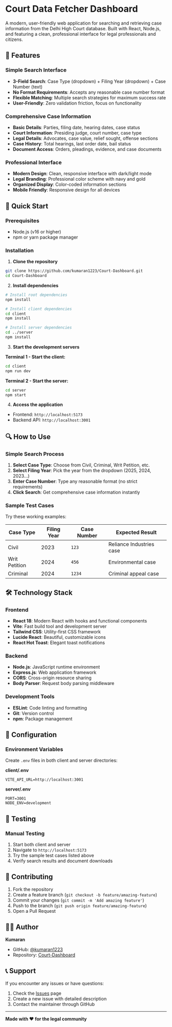 ﻿# Court Data Fetcher Dashboard

A modern, user-friendly web application for searching and retrieving case information from the Delhi High Court database. Built with React, Node.js, and featuring a clean, professional interface for legal professionals and citizens.

## 🌟 Features

### **Simple Search Interface**
- **3-Field Search**: Case Type (dropdown) + Filing Year (dropdown) + Case Number (text)
- **No Format Requirements**: Accepts any reasonable case number format
- **Flexible Matching**: Multiple search strategies for maximum success rate
- **User-Friendly**: Zero validation friction, focus on functionality

### **Comprehensive Case Information**
- **Basic Details**: Parties, filing date, hearing dates, case status
- **Court Information**: Presiding judge, court number, case type
- **Legal Details**: Advocates, case value, relief sought, offense sections
- **Case History**: Total hearings, last order date, bail status
- **Document Access**: Orders, pleadings, evidence, and case documents

### **Professional Interface**
- **Modern Design**: Clean, responsive interface with dark/light mode
- **Legal Branding**: Professional color scheme with navy and gold
- **Organized Display**: Color-coded information sections
- **Mobile Friendly**: Responsive design for all devices

## 🚀 Quick Start

### Prerequisites
- Node.js (v16 or higher)
- npm or yarn package manager

### Installation

1. **Clone the repository**
```bash
git clone https://github.com/kumaran1223/Court-Dashboard.git
cd Court-Dashboard
```

2. **Install dependencies**
```bash
# Install root dependencies
npm install

# Install client dependencies
cd client
npm install

# Install server dependencies
cd ../server
npm install
```

3. **Start the development servers**

**Terminal 1 - Start the client:**
```bash
cd client
npm run dev
```

**Terminal 2 - Start the server:**
```bash
cd server
npm start
```

4. **Access the application**
- Frontend: `http://localhost:5173`
- Backend API: `http://localhost:3001`

## 🔍 How to Use

### **Simple Search Process**
1. **Select Case Type**: Choose from Civil, Criminal, Writ Petition, etc.
2. **Select Filing Year**: Pick the year from the dropdown (2025, 2024, 2023...)
3. **Enter Case Number**: Type any reasonable format (no strict requirements)
4. **Click Search**: Get comprehensive case information instantly

### **Sample Test Cases**
Try these working examples:

| Case Type | Filing Year | Case Number | Expected Result |
|-----------|-------------|-------------|-----------------|
| Civil | 2023 | `123` | Reliance Industries case |
| Writ Petition | 2024 | `456` | Environmental case |
| Criminal | 2024 | `1234` | Criminal appeal case |

## 🛠️ Technology Stack

### **Frontend**
- **React 18**: Modern React with hooks and functional components
- **Vite**: Fast build tool and development server
- **Tailwind CSS**: Utility-first CSS framework
- **Lucide React**: Beautiful, customizable icons
- **React Hot Toast**: Elegant toast notifications

### **Backend**
- **Node.js**: JavaScript runtime environment
- **Express.js**: Web application framework
- **CORS**: Cross-origin resource sharing
- **Body Parser**: Request body parsing middleware

### **Development Tools**
- **ESLint**: Code linting and formatting
- **Git**: Version control
- **npm**: Package management

## 🔧 Configuration

### **Environment Variables**
Create `.env` files in both client and server directories:

**client/.env**
```
VITE_API_URL=http://localhost:3001
```

**server/.env**
```
PORT=3001
NODE_ENV=development
```

## 🧪 Testing

### **Manual Testing**
1. Start both client and server
2. Navigate to `http://localhost:5173`
3. Try the sample test cases listed above
4. Verify search results and document downloads

## 🤝 Contributing

1. Fork the repository
2. Create a feature branch (`git checkout -b feature/amazing-feature`)
3. Commit your changes (`git commit -m 'Add amazing feature'`)
4. Push to the branch (`git push origin feature/amazing-feature`)
5. Open a Pull Request

## 👨‍💻 Author

**Kumaran**
- GitHub: [@kumaran1223](https://github.com/kumaran1223)
- Repository: [Court-Dashboard](https://github.com/kumaran1223/Court-Dashboard)

## 📞 Support

If you encounter any issues or have questions:
1. Check the [Issues](https://github.com/kumaran1223/Court-Dashboard/issues) page
2. Create a new issue with detailed description
3. Contact the maintainer through GitHub

---

**Made with ❤️ for the legal community**
